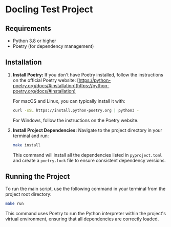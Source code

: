 # Docling Test Project

## Requirements

- Python 3.8 or higher
- Poetry (for dependency management)

## Installation

1. **Install Poetry:**
   If you don't have Poetry installed, follow the instructions on the official Poetry website: [https://python-poetry.org/docs/#installation](https://python-poetry.org/docs/#installation)

   For macOS and Linux, you can typically install it with:

   ```bash
   curl -sSL https://install.python-poetry.org | python3 -
   ```

   For Windows, follow the instructions on the Poetry website.

2. **Install Project Dependencies:**
   Navigate to the project directory in your terminal and run:

   ```bash
   make install
   ```

   This command will install all the dependencies listed in `pyproject.toml` and create a `poetry.lock` file to ensure consistent dependency versions.

## Running the Project

To run the main script, use the following command in your terminal from the project root directory:

```bash
make run
```

This command uses Poetry to run the Python interpreter within the project's virtual environment, ensuring that all dependencies are correctly loaded.
